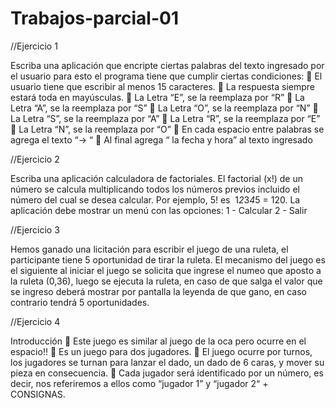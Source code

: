 # Trabajos-parcial-01

//Ejercicio 1

Escriba una aplicación que encripte ciertas palabras del texto ingresado por el
usuario para esto el programa tiene que cumplir ciertas condiciones:
 El usuario tiene que escribir al menos 15 caracteres.
 La respuesta siempre estará toda en mayúsculas.
 La Letra “E”, se la reemplaza por “R”
 La Letra “A”, se la reemplaza por “S”
 La Letra “O”, se la reemplaza por “N”
 La Letra “S”, se la reemplaza por “A”
 La Letra “R”, se la reemplaza por “E”
 La Letra “N”, se la reemplaza por “O”
 En cada espacio entre palabras se agrega el texto “-&gt; “
 Al final agrega “ la fecha y hora” al texto ingresado


//Ejercicio 2 

Escriba una aplicación calculadora de factoriales. El factorial (x!) de un número se
calcula multiplicando todos los números previos incluido el número del cual se desea
calcular. Por ejemplo, 5! es  1*2*3*4*5 = 120.
La aplicación debe mostrar un menú con las opciones:
1 - Calcular
2 - Salir

//Ejercicio 3 

Hemos ganado una licitación para escribir el juego de una ruleta, el participante
tiene 5 oportunidad de tirar la ruleta. El mecanismo del juego es el siguiente al iniciar el
juego se solicita que ingrese el numeo que aposto a la ruleta (0,36), luego se ejecuta
la ruleta, en caso de que salga el valor que se ingreso deberá mostrar por pantalla la
leyenda de que gano, en caso contrario tendrá 5 oportunidades.

//Ejercicio 4

Introducción
 Este juego es similar al juego de la oca pero ocurre en el espacio!!
 Es un juego para dos jugadores.
 El juego ocurre por turnos, los jugadores se turnan para lanzar el dado, un
dado de 6 caras, y mover su pieza en consecuencia.
 Cada jugador será identificado por un número, es decir, nos referiremos a ellos
como “jugador 1” y “jugador 2“ + CONSIGNAS.
